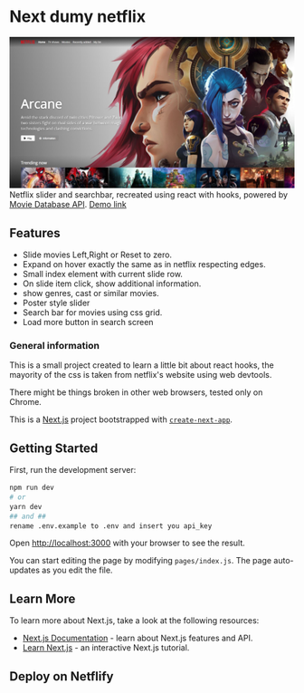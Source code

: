 # Next dumy netflix
![alt text](/public/Capture.JPG)
Netflix slider and searchbar, recreated using react with hooks, powered by [Movie Database API](https://www.themoviedb.org/?language=en-US).
[Demo link](https://zygiss22.github.io/react-netflix/)

## Features

 - Slide movies Left,Right or Reset to zero.
 - Expand on hover exactly the same as in netflix respecting edges.
 - Small index element with current slide row.
 - On slide item click, show additional information.
 - show genres, cast or similar movies.
 - Poster style slider
 - Search bar for movies using css grid.
 - Load more button in search screen


### General information

This is a small project created to learn a little bit about react hooks, the mayority of the css is taken from netflix's website using web devtools.

There might be things broken in other web browsers, tested only on Chrome.


This is a [Next.js](https://nextjs.org/) project bootstrapped with [`create-next-app`](https://github.com/vercel/next.js/tree/canary/packages/create-next-app).

## Getting Started

First, run the development server:

```bash
npm run dev
# or
yarn dev
## and ##
rename .env.example to .env and insert you api_key
```

Open [http://localhost:3000](http://localhost:3000) with your browser to see the result.

You can start editing the page by modifying `pages/index.js`. The page auto-updates as you edit the file.

## Learn More

To learn more about Next.js, take a look at the following resources:

- [Next.js Documentation](https://nextjs.org/docs) - learn about Next.js features and API.
- [Learn Next.js](https://nextjs.org/learn) - an interactive Next.js tutorial.

## Deploy on Netflify
